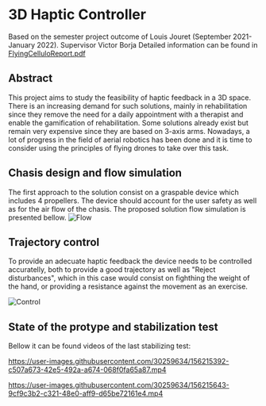 # 3D Haptic Controller
Based on the semester project outcome of Louis Jouret (September 2021- January 2022). Supervisor Victor Borja
Detailed information can be found in [FlyingCelluloReport.pdf](/FlyingCelluloReport.pdf)

## Abstract
This project aims to study the feasibility of haptic feedback in a 3D space. There is an increasing demand for such solutions, mainly in rehabilitation since they remove the need for a daily appointment with a therapist and enable the gamification of rehabilitation.
Some solutions already exist but remain very expensive since they are based on 3-axis arms. Nowadays, a lot of progress in the field of aerial robotics has been done and it is time to consider using the principles of flying drones to take over this task.

## Chasis design and flow simulation
The first approach to the solution consist on a graspable device which includes 4 propellers. The device should account for the user safety as well as for the air flow of the chasis. The proposed solution flow simulation is presented bellow.
![Flow](https://user-images.githubusercontent.com/30259634/156409375-3c6f71a7-598e-45f8-9997-226c419dc8a0.png)

## Trajectory control
To provide an adecuate haptic feedback the device needs to be controlled accuratelly, both to provide a good trajectory as well as "Reject disturbances", which in this case would consist on fighthing the weight of the hand, or providing a resistance against the movement as an exercise.

![Control](https://user-images.githubusercontent.com/30259634/156409330-47fb1005-9375-4199-a081-af58e2f8fa2d.png)

## State of the protype and stabilization test
Bellow it can be found videos of the last stabilizing test:

https://user-images.githubusercontent.com/30259634/156215392-c507a673-42e5-492a-a674-068f0fa65a87.mp4

https://user-images.githubusercontent.com/30259634/156215643-9cf9c3b2-c321-48e0-aff9-d65be72161e4.mp4

